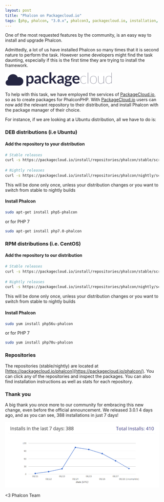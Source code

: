 ```yaml
---
layout: post
title: "Phalcon on Packagecloud.io"
tags: [php, phalcon, "3.0.x", phalcon3, packagecloud.io, installation, lts]
---
```


One of the most requested features by the community, is an easy way to install and upgrade Phalcon.
  
Admittedly, a lot of us have installed Phalcon so many times that it is second nature to perform the task. However some developers might find the task daunting, especially if this is the first time they are trying to install the framework.

![image](/assets/files/2016-08-28-packagecloud-logo-dark.png)

To help with this task, we have employed the services of [PackageCloud.io](https://PackageCloud.io), so as to create packages for PhalconPHP. With [PackageCloud.io](https://PackageCloud.io) users can now add the relevant repository to their distribution, and install Phalcon with the package manager of their choice.

For instance, if we are looking at a Ubuntu distribution, all we have to do is:

### DEB distributions (i.e Ubuntu)

#### Add the repository to your distribution

```sh
# Stable releases
curl -s https://packagecloud.io/install/repositories/phalcon/stable/script.deb.sh | sudo bash

# Nightly releases
curl -s https://packagecloud.io/install/repositories/phalcon/nightly/script.deb.sh | sudo bash
```

This will be done only once, unless your distribution changes or you want to switch from stable to nightly builds

#### Install Phalcon

```sh
sudo apt-get install php5-phalcon
```

or for PHP 7

```sh
sudo apt-get install php7.0-phalcon
```

### RPM distributions (i.e. CentOS)

#### Add the repository to our distribution

```sh
# Stable releases
curl -s https://packagecloud.io/install/repositories/phalcon/stable/script.rpm.sh | sudo bash

# Nightly releases
curl -s https://packagecloud.io/install/repositories/phalcon/nightly/script.rpm.sh | sudo bash
```

This will be done only once, unless your distribution changes or you want to switch from stable to nightly builds

#### Install Phalcon

```sh
sudo yum install php56u-phalcon
```

or for PHP 7

```sh
sudo yum install php70u-phalcon
```

### Repositories

The repositories (stable/nightly) are located at [https://packagecloud.io/phalcon](https://packagecloud.io/phalcon/). You can click any of the repositories and inspect the packages. You can also find installation instructions as well as stats for each repository.

### Thank you

A big thank you once more to our community for embracing this new change, even before the official announcement. We released 3.0.1 4 days ago, and as you can see, 388 installations in just 7 days!

![Phalcon Installations](/assets/files/2016-08-28-installations.png)

<3 Phalcon Team

